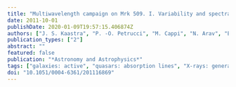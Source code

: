```yaml
---
title: "Multiwavelength campaign on Mrk 509. I. Variability and spectral energy distribution"
date: 2011-10-01
publishDate: 2020-01-09T19:57:15.406874Z
authors: ["J. S. Kaastra", "P. -O. Petrucci", "M. Cappi", "N. Arav", "E. Behar", "S. Bianchi", "J. Bloom", "A. J. Blustin", "G. Branduardi-Raymont", "E. Costantini", "M. Dadina", "R. G. Detmers", "J. Ebrero", "P. G. Jonker", "C. Klein", "G. A. Kriss", "P. Lubiŉski", "J. Malzac", "M. Mehdipour", "S. Paltani", "C. Pinto", "G. Ponti", "E. M. Ratti", "R. A. N. Smith", "K. C. Steenbrugge", "C. P. de Vries"]
publication_types: ["2"]
abstract: ""
featured: false
publication: "*Astronomy and Astrophysics*"
tags: ["galaxies: active", "quasars: absorption lines", "X-rays: general", "Astrophysics - Cosmology and Nongalactic Astrophysics", "Astrophysics - High Energy Astrophysical Phenomena"]
doi: "10.1051/0004-6361/201116869"
---
```


